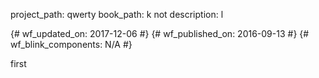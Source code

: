 project_path: qwerty
book_path: k
not description: l

{# wf_updated_on: 2017-12-06 #}
{# wf_published_on: 2016-09-13 #}
{# wf_blink_components: N/A #}

first
